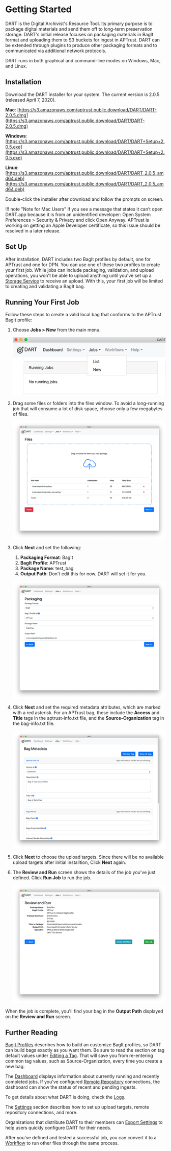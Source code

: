 # Getting Started

DART is the Digital Archivist's Resource Tool. Its primary purpose is to package digital materials and send them off to long-term preservation storage. DART's initial release focuses on packaging materials in BagIt format and uploading them to S3 buckets for ingest in APTrust. DART can be extended through plugins to produce other packaging formats and to communicated via additional network protocols.

DART runs in both graphical and command-line modes on Windows, Mac, and Linux.

## Installation

Download the DART installer for your system. The current version is 2.0.5 (released April 7, 2020).

__Mac__: [https://s3.amazonaws.com/aptrust.public.download/DART/DART-2.0.5.dmg](https://s3.amazonaws.com/aptrust.public.download/DART/DART-2.0.5.dmg)

__Windows__: [https://s3.amazonaws.com/aptrust.public.download/DART/DART+Setup+2.0.5.exe](https://s3.amazonaws.com/aptrust.public.download/DART/DART+Setup+2.0.5.exe)

__Linux__: [https://s3.amazonaws.com/aptrust.public.download/DART/DART_2.0.5_amd64.deb](https://s3.amazonaws.com/aptrust.public.download/DART/DART_2.0.5_amd64.deb)

Double-click the installer after download and follow the prompts on screen.

!!! note "Note for Mac Users"
    If you see a message that states it can’t open DART.app because it is from an unidentified developer: Open System Preferences > Security & Privacy and click Open Anyway. APTrust is working on getting an Apple Developer certificate, so this issue should be resolved in a later release.

## Set Up

After installation, DART includes two BagIt profiles by default, one for APTrust and one for DPN. You can use one of these two profiles to create your first job. While jobs can include packaging, validation, and upload operations, you won't be able to upload anything until you've set up a [Storage Service](settings/storage_services.md) to receive an upload. With this, your first job will be limited to creating and validating a BagIt bag.

## Running Your First Job

Follow these steps to create a valid local bag that conforms to the APTrust BagIt profile:

1. Choose __Jobs &gt; New__ from the main menu.

    ![New job](../img/getting_started/new_job.png)

2. Drag some files or folders into the files window. To avoid a long-running job that will consume a lot of disk space, choose only a few megabytes of files.

    ![Job files](../img/jobs/files.png)

3. Click __Next__ and set the following:

    1. __Packaging Format__: BagIt
    1. __BagIt Profile__: APTrust
    1. __Package Name__: test_bag
    1. __Output Path__: Don't edit this for now. DART will set it for you.

    ![Job packaging](../img/jobs/packaging.png)

4. Click __Next__ and set the required metadata attributes, which are marked with a red asterisk. For an APTrust bag, these include the __Access__ and __Title__ tags in the aptrust-info.txt file, and the __Source-Organization__ tag in the bag-info.txt file.

    ![Job metadata](../img/jobs/metadata.png)

5. Click __Next__ to choose the upload targets. Since there will be no available upload targets after initial installtion, Click __Next__ again.

6. The __Review and Run__ screen shows the details of the job you've just defined. Click __Run Job__ to run the job.

    ![Job run](../img/jobs/run.png)

When the job is complete, you'll find your bag in the __Output Path__ displayed on the __Review and Run__ screen.

## Further Reading

[BagIt Profiles](../bagit/) describes how to build an customize BagIt profiles, so DART can build bags exactly as you want them. Be sure to read the section on tag default values under [Editing a Tag](../bagit/customizing/#editing-a-tag). That will save you from re-entering common tag values, such as Source-Organization, every time you create a new bag.

The [Dashboard](dashboard.md) displays information about currently running and recently completed jobs. If you've configured [Remote Repository](settings/remote_repositories.md) connections, the dashboard can show the status of recent and pending ingests.

To get details about what DART is doing, check the [Logs](logs.md).

The [Settings](settings/index.md) section describes how to set up upload targets, remote repository connections, and more.

Organizations that distribute DART to their members can [Export Settings](settings/index.md) to help users quickly configure DART for their needs.

After you've defined and tested a successful job, you can convert it to a [Workflow](workflows/index.md) to run other files through the same process.
